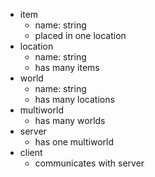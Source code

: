 - item
  - name: string
  - placed in one location
- location
  - name: string
  - has many items
- world
  - name: string
  - has many locations
- multiworld
  - has many worlds
- server
  - has one multiworld
- client
  - communicates with server
